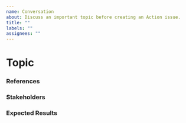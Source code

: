 ```yaml
---
name: Conversation
about: Discuss an important topic before creating an Action issue.
title: ""
labels: ""
assignees: ""
---
```


# Topic

### References

### Stakeholders

### Expected Results
